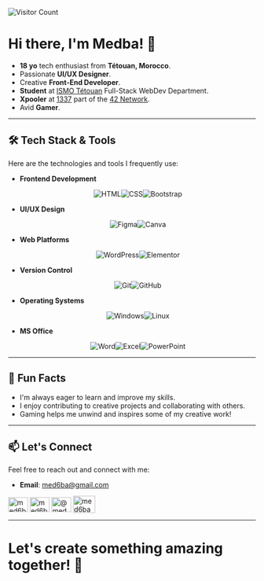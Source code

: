 ![Visitor Count](https://komarev.com/ghpvc/?username=med6ba&color=blue)
<h1>Hi there, I'm Medba! 👋</h1>

- **18 yo** tech enthusiast from **Tétouan, Morocco**.
- Passionate **UI/UX Designer**.
- Creative **Front-End Developer**.
- **Student** at <a href="https://www.facebook.com/ismo.tet/">ISMO Tétouan</a> Full-Stack WebDev Department.
- **Xpooler** at <a href="https://x.com/1337FIL">1337</a> part of the <a href="https://x.com/42born2code">42 Network</a>.
- Avid **Gamer**.

---

## 🛠️ Tech Stack & Tools

Here are the technologies and tools I frequently use:

- **Frontend Development**<p style="display: flex; justify-content: center; align-items: center;">
![HTML](https://img.shields.io/badge/HTML5-%23E34F26.svg?style=for-the-badge&logo=html5&logoColor=white) ![CSS](https://img.shields.io/badge/CSS3-%231572B6.svg?style=for-the-badge&logo=css3&logoColor=white) <!-- ![JavaScript](https://img.shields.io/badge/JavaScript-%23F7DF1E.svg?style=for-the-badge&logo=javascript&logoColor=black) --> ![Bootstrap](https://img.shields.io/badge/Bootstrap-%23563D7C.svg?style=for-the-badge&logo=bootstrap&logoColor=white) <!-- ![TailwindCSS](https://img.shields.io/badge/TailwindCSS-%2306B6D4.svg?style=for-the-badge&logo=tailwindcss&logoColor=white) ![React](https://img.shields.io/badge/React-%2361DAFB.svg?style=for-the-badge&logo=react&logoColor=black) --></p>
- **UI/UX Design**<p style="display: flex; justify-content: center; align-items: center;">
![Figma](https://img.shields.io/badge/Figma-%23F24E1E.svg?style=for-the-badge&logo=figma&logoColor=white) ![Canva](https://img.shields.io/badge/Canva-%2300C4CC.svg?style=for-the-badge&logo=canva&logoColor=white)</p>
- **Web Platforms**<p style="display: flex; justify-content: center; align-items: center;">
![WordPress](https://img.shields.io/badge/WordPress-%23117AC9.svg?style=for-the-badge&logo=wordpress&logoColor=white) ![Elementor](https://img.shields.io/badge/Elementor-%23D51271.svg?style=for-the-badge&logo=elementor&logoColor=white)</p>
- **Version Control**<p style="display: flex; justify-content: center; align-items: center;">
![Git](https://img.shields.io/badge/Git-%23F05033.svg?style=for-the-badge&logo=git&logoColor=white) ![GitHub](https://img.shields.io/badge/GitHub-%23181717.svg?style=for-the-badge&logo=github&logoColor=white)</p>
- **Operating Systems**<p style="display: flex; justify-content: center; align-items: center;">
![Windows](https://img.shields.io/badge/Windows-0078D6?style=for-the-badge&logo=windows&logoColor=white) ![Linux](https://img.shields.io/badge/Linux-%23FCC624.svg?style=for-the-badge&logo=linux&logoColor=black)</p>
- **MS Office**<p style="display: flex; justify-content: center; align-items: center;">
![Word](https://img.shields.io/badge/Microsoft_Word-2B579A?style=for-the-badge&logo=microsoft-word&logoColor=white) ![Excel](https://img.shields.io/badge/Microsoft_Excel-217346?style=for-the-badge&logo=microsoft-excel&logoColor=white) ![PowerPoint](https://img.shields.io/badge/Microsoft_PowerPoint-B7472A?style=for-the-badge&logo=microsoft-powerpoint&logoColor=white)</p>

---

## 🌟 Fun Facts

- I'm always eager to learn and improve my skills.
- I enjoy contributing to creative projects and collaborating with others.
- Gaming helps me unwind and inspires some of my creative work!

---

## 📫 Let's Connect

Feel free to reach out and connect with me:

- **Email**: med6ba@gmail.com
<p align="left">
  <a href="https://instagram.com/med6ba" target="blank"><img align="center" src="https://raw.githubusercontent.com/rahuldkjain/github-profile-readme-generator/master/src/images/icons/Social/instagram.svg" alt="med6ba" height="30" width="40" /></a>
  <a href="https://x.com/med6ba" target="blank"><img align="center" src="https://raw.githubusercontent.com/rahuldkjain/github-profile-readme-generator/master/src/images/icons/Social/twitter.svg" alt="med6ba" height="30" width="40" /></a>
  <a href="https://www.youtube.com/@med6ba" target="blank"><img align="center" src="https://raw.githubusercontent.com/rahuldkjain/github-profile-readme-generator/master/src/images/icons/Social/youtube.svg" alt="@med6ba" height="30" width="40" /></a>
  <a href="https://discord.gg/jtzbBmJDPA" target="blank"><img align="center" src="https://raw.githubusercontent.com/rahuldkjain/github-profile-readme-generator/master/src/images/icons/Social/discord.svg" alt="med6ba" height="35" width="45" /></a>
</p>

---

<h1>Let's create something amazing together! 🚀</h1>
